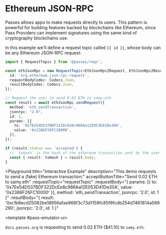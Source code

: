 # Ethereum JSON-RPC

Passes allows apps to make requests directly to users. This pattern is powerful for building features backed by blockchains like Ethereum, since Pass Providers can implement signatures using the same kind of cryptography blockchains use.

In this example we'll define a request topic called `{{ id }}`, whose body can be any Ethereum JSON-RPC request:

```typescript
import { RequestTopic } from '@passes/reqs';

const ethJsonRpc = new RequestTopic<EthJsonRpc2Request, EthJsonRpc2Result>({
  id: 'org.ethereum.json-rpc-request',
  requestBodyCodec: Codecs.Json,
  resultBodyCodec: Codecs.Json,
});

// Request the user to send 0.02 ETH to samy.eth
const result = await ethJsonRpc.sendRequest({
  method: 'eth_sendTransaction',
  jsonrpc: "2.0",
  id: 1,
  params: [{
    to: '0x7Ee54D537BDF322DcEe8c986Aa12E053D41De30A',
    value: '0x2386F26FC10000',
  }],
});

if (result.status === 'accepted') {
  // `txHash` is the hash of the ethereum transaction sent by the user via their Pass Provider
  const { result: txHash } = result.body;
}
```

<script setup lang="ts">
import Button from './.playground/Button.vue'
import Playground from './.playground/Playground.vue'
import { Codecs, RequestTopic } from '../../packages/reqs/src/main'

type ProfileInfoType = 'email' | 'profile.name' | 'profile.picture';
type UserProfileRequest = ProfileInfoType[];
type UserProfileResult = Record<ProfileInfoType, string>;

const id = 'org.ethereum.json-rpc-request';
const requestTopic = new RequestTopic<UserProfileRequest, UserProfileResult>({
  id,
  requestBodyCodec: Codecs.Json,
  resultBodyCodec: Codecs.Json,
});
</script>

<Playground
  title="Interactive Example"
  description="This demo requests to send a (fake) Ethereum transaction."
  acceptButtonTitle="Send 0.02 ETH to samy.eth"
  :requestTopic="requestTopic"
  :requestBody="{ params: [{ to: '0x7Ee54D537BDF322DcEe8c986Aa12E053D41De30A', value: '0x2386F26FC10000' }], method: 'eth_sendTransaction', jsonrpc: '2.0', id: 1 }"
  :resultBody="{ result: '0xc1b6ecd25082be18956afae966f3c73d1159fc85f6fcdb254d7461814a589290', jsonrpc: '2.0', id: 1 }"
>
  <template #pass-emulator-ui>
    <div :class="$style.content">
      <div><code>docs.passes.org</code> is requesting to send 0.02 ETH ($41.10) to `samy.eth`.</div>
    </div>
  </template>
</Playground>


<style module>
.content {
  flex: 1;
  padding: 0.5rem;
}
</style>
